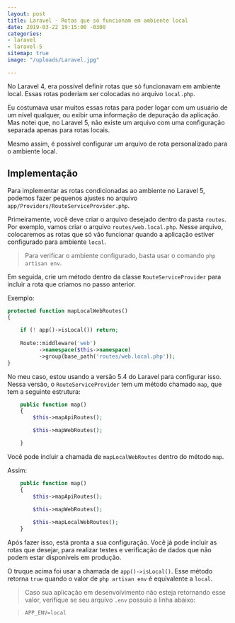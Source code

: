 ```yaml
---
layout: post
title: Laravel - Rotas que só funcionam em ambiente local
date: 2019-03-22 19:15:00 -0300
categories:
- laravel
- laravel-5
sitemap: true
image: "/uploads/Laravel.jpg"

---
```

No Laravel 4, era possível definir rotas que só funcionavam em ambiente local. Essas rotas poderiam ser colocadas no arquivo `local.php`.

Eu costumava usar muitos essas rotas para poder logar com um usuário de um nível qualquer, ou exibir uma informação de depuração da aplicação. Mas notei que, no Laravel 5, não existe um arquivo com uma configuração separada apenas para rotas locais. 

Mesmo assim, é possível configurar um arquivo de rota personalizado para o ambiente local. 

## Implementação

Para implementar as rotas condicionadas ao ambiente no Laravel 5, podemos fazer pequenos ajustes no arquivo `app/Providers/RouteServiceProvider.php`.

Primeiramente, você deve criar o arquivo desejado dentro da pasta `routes`. Por exemplo, vamos criar o arquivo `routes/web.local.php`.  Nesse arquivo, colocaremos as rotas que só vão funcionar quando a aplicação estiver configurado para ambiente `local`.

> Para verificar o ambiente configurado, basta usar o comando `php artisan env`.


Em seguida, crie um método dentro da classe `RouteServiceProvider` para incluir a rota que criamos no passo anterior.

Exemplo:

```php
protected function mapLocalWebRoutes()
{

	if (! app()->isLocal()) return;
    
	Route::middleware('web')
          ->namespace($this->namespace)
          ->group(base_path('routes/web.local.php'));
}
```

No meu caso, estou usando a versão 5.4 do Laravel para configurar isso. Nessa versão, o `RouteServiceProvider` tem um método chamado `map`, que tem a seguinte estrutura:

```php
    public function map()
    {
        $this->mapApiRoutes();

        $this->mapWebRoutes();

    }
```

Você pode incluir a chamada de `mapLocalWebRoutes` dentro do método `map`.

Assim:

```php
    public function map()
    {
        $this->mapApiRoutes();

        $this->mapWebRoutes();
        
        $this->mapLocalWebRoutes();
    }
```

Após fazer isso, está pronta a sua configuração. 
Você já pode incluir as rotas que desejar, para realizar testes e verificação de dados que não podem estar disponíveis em produção.

O truque acima foi usar a chamada de `app()->isLocal()`. Esse método retorna `true` quando o valor de `php artisan env` é equivalente a `local`.

> Caso sua aplicação em desenvolvimento não esteja retornando esse valor, verifique se seu arquivo `.env` possuio a linha abaixo:

> `APP_ENV=local`
